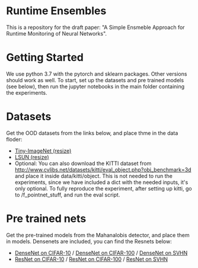 # Runtime Ensembles

This is a repository for the draft paper: "A Simple Ensmeble Approach for Runtime Monitoring of Neural Networks".

# Getting Started

We use python 3.7 with the pytorch and sklearn packages. Other versions should work as well. To start, set up the datasets and pre trained models (see below),
then run the jupyter notebooks in the main folder containing the experiments.

# Datasets

Get the OOD datasets from the links below, and place thme in the data floder:

* [Tiny-ImageNet (resize)](https://www.dropbox.com/s/kp3my3412u5k9rl/Imagenet_resize.tar.gz)
* [LSUN (resize)](https://www.dropbox.com/s/moqh2wh8696c3yl/LSUN_resize.tar.gz)
* Optional: You can also download the KITTI dataset from http://www.cvlibs.net/datasets/kitti/eval_object.php?obj_benchmark=3d and place it inside data/kitti/object.
This is not needed to run the experiments, since we have included a dict with the needed inputs, it's only optional. To fully reproduce the experiment, after setting up kitti, go to /f_pointnet_stuff, and run the eval script. 

# Pre trained nets

Get the pre-trained models from the Mahanalobis detector, and place them in models. Densenets are included, you can find the Resnets below:

* [DenseNet on CIFAR-10](https://www.dropbox.com/s/pnbvr16gnpyr1zg/densenet_cifar10.pth?dl=0) / [DenseNet on CIFAR-100](https://www.dropbox.com/s/7ur9qo81u30od36/densenet_cifar100.pth?dl=0) / [DenseNet on SVHN](https://www.dropbox.com/s/9ol1h2tb3xjdpp1/densenet_svhn.pth?dl=0)
* [ResNet on CIFAR-10](https://www.dropbox.com/s/ynidbn7n7ccadog/resnet_cifar10.pth?dl=0) / [ResNet on CIFAR-100](https://www.dropbox.com/s/yzfzf4bwqe4du6w/resnet_cifar100.pth?dl=0) / [ResNet on SVHN](https://www.dropbox.com/s/uvgpgy9pu7s9ps2/resnet_svhn.pth?dl=0)

